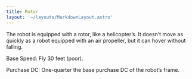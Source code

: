 ```yaml
---
title: Rotor
layout: '~/layouts/MarkdownLayout.astro'
---
```

The robot is equipped with a rotor, like a helicopter’s. It doesn’t move as
quickly as a robot equipped with an air propeller, but it can hover without
falling.

Base Speed: Fly 30 feet (poor).

Purchase DC: One-quarter the base purchase DC of the robot’s frame.

